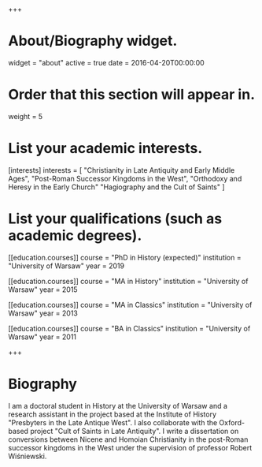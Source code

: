 +++
# About/Biography widget.
widget = "about"
active = true
date = 2016-04-20T00:00:00

# Order that this section will appear in.
weight = 5

# List your academic interests.
[interests]
  interests = [
    "Christianity in Late Antiquity and Early Middle Ages",
    "Post-Roman Successor Kingdoms in the West",
    "Orthodoxy and Heresy in the Early Church"
    "Hagiography and the Cult of Saints"
  ]

# List your qualifications (such as academic degrees).
[[education.courses]]
  course = "PhD in History (expected)"
  institution = "University of Warsaw"
  year = 2019

[[education.courses]]
  course = "MA in History"
  institution = "University of Warsaw"
  year = 2015
  
[[education.courses]]
  course = "MA in Classics"
  institution = "University of Warsaw"
  year = 2013

[[education.courses]]
  course = "BA in Classics"
  institution = "University of Warsaw"
  year = 2011
 
+++

# Biography

I am a doctoral student in History at the University of Warsaw and a research assistant in the project based at the Institute of History "Presbyters in the Late Antique West". I also collaborate with the Oxford-based project "Cult of Saints in Late Antiquity". I write a dissertation on conversions between Nicene and Homoian Christianity in the post-Roman successor kingdoms in the West under the supervision of professor Robert Wiśniewski.
